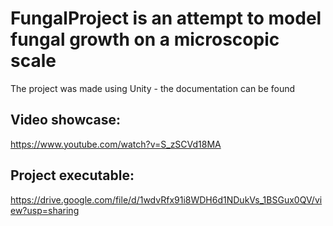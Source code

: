 # FungalProject is an attempt to model fungal growth on a microscopic scale
The project was made using Unity - the documentation can be found 

## Video showcase:
https://www.youtube.com/watch?v=S_zSCVd18MA

## Project executable:
https://drive.google.com/file/d/1wdvRfx91i8WDH6d1NDukVs_1BSGux0QV/view?usp=sharing
